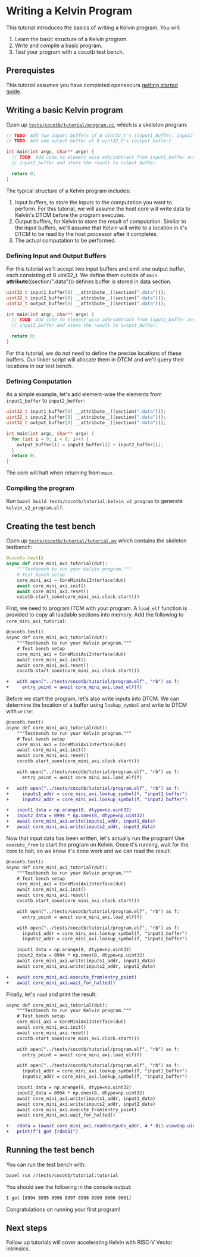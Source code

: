 # Writing a Kelvin Program

This tutorial introduces the basics of writing a Kelvin program. You will:

1) Learn the basic structure of a Kelvin program.
2) Write and compile a basic program.
3) Test your program with a cocotb test bench.

## Prerequistes

This tutorial assumes you have completed opensecura [getting started guide](https://opensecura.googlesource.com/docs/+/refs/heads/master/GettingStarted.md).

## Writing a basic Kelvin program

Open up [`tests/cocotb/tutorial/program.cc`](../../tests/cocotb/tutorial/program.cc),
which is a skeleton program:

```c++
// TODO: Add two inputs buffers of 8 uint32_t's (input1_buffer, input2_buffer)
// TODO: Add one output buffer of 8 uint32_t's (output_buffer)

int main(int argc, char** argv) {
  // TODO: Add code to element wise add/subtract from input1_buffer and
  // input2_buffer and store the result to output_buffer.

  return 0;
}
```

The typical structure of a Kelvin program includes:

1) Input buffers, to store the inputs to the computation you want to perform.
   For this tutorial, we will assume the host core will write data to Kelvin's
   DTCM before the program executes.
2) Output buffers, for Kelvin to store the result of computation. Similar to
   the input buffers, we'll assume that Kelvin will write to a location in it's
   DTCM to be read by the host processor after it completes.
3) The actual computation to be performed.

### Defining Input and Output Buffers

For this tutorial we'll accept two input buffers and emit one output buffer,
each consisting of 8 uint32_t. We define them outside of `main`.
__attribute__((section(".data"))) defines buffer is stored in data section.

```c++
uint32_t input1_buffer[8] __attribute__((section(".data")));
uint32_t input2_buffer[8] __attribute__((section(".data")));
uint32_t output_buffer[8] __attribute__((section(".data")));

int main(int argc, char** argv) {
  // TODO: Add code to element wise add/subtract from input1_buffer and
  // input2_buffer and store the result to output_buffer.

  return 0;
}
```

For this tutorial, we do not need to define the precise locations of these
buffers. Our linker script will allocate them in DTCM and we'll query their
locations in our test bench.

### Defining Computation

As a simple example, let's add element-wise the elements from `input1_buffer`
to `input2_buffer`:

```c++
uint32_t input1_buffer[8] __attribute__((section(".data")));
uint32_t input2_buffer[8] __attribute__((section(".data")));
uint32_t output_buffer[8] __attribute__((section(".data")));

int main(int argc, char** argv) {
  for (int i = 0; i < 8; i++) {
    output_buffer[i] = input1_buffer[i] + input2_buffer[i];
  }
  return 0;
}
```

The core will halt when returning from `main`.

### Compiling the program

Run `bazel build tests/cocotb/tutorial:kelvin_v2_program`
to generate `kelvin_v2_program.elf`.

## Creating the test bench

Open up [`tests/cocotb/tutorial/tutorial.py`](../../tests/cocotb/tutorial/tutorial.py)
which contains the skeleton testbench:

```python
@cocotb.test()
async def core_mini_axi_tutorial(dut):
    """Testbench to run your Kelvin program."""
    # Test bench setup
    core_mini_axi = CoreMiniAxiInterface(dut)
    await core_mini_axi.init()
    await core_mini_axi.reset()
    cocotb.start_soon(core_mini_axi.clock.start())
```

First, we need to program ITCM with your program. A `load_elf` function is
provided to copy all loadable sections into memory. Add the following to
`core_mini_axi_tutorial`:

```diff
@cocotb.test()
async def core_mini_axi_tutorial(dut):
    """Testbench to run your Kelvin program."""
    # Test bench setup
    core_mini_axi = CoreMiniAxiInterface(dut)
    await core_mini_axi.init()
    await core_mini_axi.reset()
    cocotb.start_soon(core_mini_axi.clock.start())

+   with open("../tests/cocotb/tutorial/program.elf", "rb") as f:
+     entry_point = await core_mini_axi.load_elf(f)
```

Before we start the program, let's also write inputs into DTCM. We can
determine the location of a buffer using `lookup_symbol` and write to DTCM with
`write`:


```diff
@cocotb.test()
async def core_mini_axi_tutorial(dut):
    """Testbench to run your Kelvin program."""
    # Test bench setup
    core_mini_axi = CoreMiniAxiInterface(dut)
    await core_mini_axi.init()
    await core_mini_axi.reset()
    cocotb.start_soon(core_mini_axi.clock.start())

    with open("../tests/cocotb/tutorial/program.elf", "rb") as f:
      entry_point = await core_mini_axi.load_elf(f)

+   with open("../tests/cocotb/tutorial/program.elf", "rb") as f:
+     inputs1_addr = core_mini_axi.lookup_symbol(f, "input1_buffer")
+     inputs2_addr = core_mini_axi.lookup_symbol(f, "input2_buffer")

+   input1_data = np.arange(8, dtype=np.uint32)
+   input2_data = 8994 * np.ones(8, dtype=np.uint32)
+   await core_mini_axi.write(inputs1_addr, input1_data)
+   await core_mini_axi.write(inputs2_addr, input2_data)
```

Now that input data has been written, let's actually run the program! Use
`execute_from` to start the program on Kelvin. Once it's running, wait for the
core to halt, so we know it's done work and we can read the result:

```diff
@cocotb.test()
async def core_mini_axi_tutorial(dut):
    """Testbench to run your Kelvin program."""
    # Test bench setup
    core_mini_axi = CoreMiniAxiInterface(dut)
    await core_mini_axi.init()
    await core_mini_axi.reset()
    cocotb.start_soon(core_mini_axi.clock.start())

    with open("../tests/cocotb/tutorial/program.elf", "rb") as f:
      entry_point = await core_mini_axi.load_elf(f)

    with open("../tests/cocotb/tutorial/program.elf", "rb") as f:
      inputs1_addr = core_mini_axi.lookup_symbol(f, "input1_buffer")
      inputs2_addr = core_mini_axi.lookup_symbol(f, "input2_buffer")

    input1_data = np.arange(8, dtype=np.uint32)
    input2_data = 8994 * np.ones(8, dtype=np.uint32)
    await core_mini_axi.write(inputs1_addr, input1_data)
    await core_mini_axi.write(inputs2_addr, input2_data)

+   await core_mini_axi.execute_from(entry_point)
+   await core_mini_axi.wait_for_halted()
```

Finally, let's `read` and print the result:

```diff
async def core_mini_axi_tutorial(dut):
    """Testbench to run your Kelvin program."""
    # Test bench setup
    core_mini_axi = CoreMiniAxiInterface(dut)
    await core_mini_axi.init()
    await core_mini_axi.reset()
    cocotb.start_soon(core_mini_axi.clock.start())

    with open("../tests/cocotb/tutorial/program.elf", "rb") as f:
      entry_point = await core_mini_axi.load_elf(f)

    with open("../tests/cocotb/tutorial/program.elf", "rb") as f:
      inputs1_addr = core_mini_axi.lookup_symbol(f, "input1_buffer")
      inputs2_addr = core_mini_axi.lookup_symbol(f, "input2_buffer")

    input1_data = np.arange(8, dtype=np.uint32)
    input2_data = 8994 * np.ones(8, dtype=np.uint32)
    await core_mini_axi.write(inputs1_addr, input1_data)
    await core_mini_axi.write(inputs2_addr, input2_data)
    await core_mini_axi.execute_from(entry_point)
    await core_mini_axi.wait_for_halted()

+   rdata = (await core_mini_axi.read(outputs_addr, 4 * 8)).view(np.uint32)
+   print(f"I got {rdata}")
```

## Running the test bench

You can run the test bench with:

```bash
bazel run //tests/cocotb/tutorial:tutorial
```

You should see the following in the console output:

```bash
I got [8994 8995 8996 8997 8998 8999 9000 9001]
```

Congratulations on running your first program!

## Next steps

Follow up tutorials will cover accelerating Kelvin with RISC-V Vector
intrinsics.
